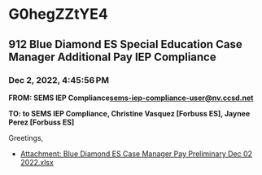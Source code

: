 # G0hegZZtYE4
## 912 Blue Diamond ES Special Education Case Manager Additional Pay IEP Compliance
### Dec 2, 2022, 4:45:56 PM
**FROM: SEMS IEP Compliance<sems-iep-compliance-user@nv.ccsd.net>**

**TO: to SEMS IEP Compliance, Christine Vasquez [Forbuss ES], Jaynee Perez [Forbuss ES]**


Greetings, 





* [Attachment: Blue Diamond ES Case Manager Pay Preliminary Dec 02 2022.xlsx](G0hegZZtYE4-attachment-1.xlsx)

